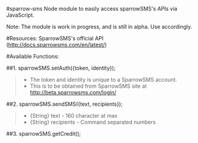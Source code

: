 #sparrow-sms
 Node module to easily access sparrowSMS's APIs via JavaScript.

 Note: The module is work in progress, and is still in alpha. Use accordingly.

#Resources:
SparrowSMS's official API (http://docs.sparrowsms.com/en/latest/)

#Available Functions:


##1. sparrowSMS.setAuth({token, identity});
>
>* The token and identity is unique to a SparrowSMS account.
>* This is to be obtained from  SparrowSMS site at http://beta.sparrowsms.com/login/

##2. sparrowSMS.sendSMS({text, recipients});
>
>*  {String} text       - 160 character at max
>*  {String} recipients - Command separated numbers


##3. sparrowSMS.getCredit();
